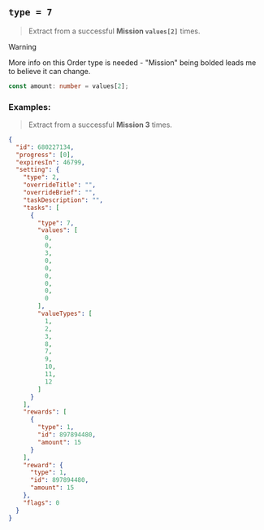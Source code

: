 ## `type = 7`

> Extract from a successful **Mission `values[2]`** times.

> [!WARNING]
> More info on this Order type is needed - "Mission" being bolded leads me to believe it can change.

```ts
const amount: number = values[2];
```

### Examples:

> Extract from a successful **Mission 3** times.
```json
{
  "id": 680227134,
  "progress": [0],
  "expiresIn": 46799,
  "setting": {
    "type": 2,
    "overrideTitle": "",
    "overrideBrief": "",
    "taskDescription": "",
    "tasks": [
      {
        "type": 7,
        "values": [
          0,
          0,
          3,
          0,
          0,
          0,
          0,
          0,
          0
        ],
        "valueTypes": [
          1,
          2,
          3,
          8,
          7,
          9,
          10,
          11,
          12
        ]
      }
    ],
    "rewards": [
      {
        "type": 1,
        "id": 897894480,
        "amount": 15
      }
    ],
    "reward": {
      "type": 1,
      "id": 897894480,
      "amount": 15
    },
    "flags": 0
  }
}
```